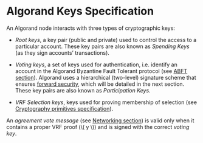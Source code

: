 # Algorand Keys Specification

An Algorand node interacts with three types of cryptographic keys:

- _Root keys_, a key pair (public and private) used to control the access to a particular
account. These key pairs are also known as _Spending Keys_ (as they sign accounts’ transactions).

- _Voting keys_, a set of keys used for authentication, i.e. identify an account
in the Algorand Byzantine Fault Tolerant protocol (see [ABFT section](../abft/abft-overview.md)).
Algorand uses a hierarchical (two-level) signature scheme that ensures [forward security](https://en.wikipedia.org/wiki/Forward_secrecy),
which will be detailed in the next section. These key pairs are also known as _Participation Keys_.

- _VRF Selection keys_, keys used for proving membership of selection (see [Cryptography primitives specification](./crypto/crypto-overview.md)).

An _agreement vote message_ (see [Networking section](../network/network-overview.md))
is valid only when it contains a proper VRF proof (\\( y \\)) and is signed with
the correct _voting key_.
